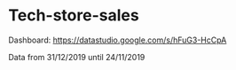 # Tech-store-sales
Dashboard: https://datastudio.google.com/s/hFuG3-HcCpA 

Data from 31/12/2019 until 24/11/2019

